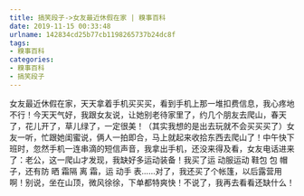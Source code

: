 ```yaml
---
title: 搞笑段子->女友最近休假在家 | 糗事百科
date: 2019-11-15 00:33:48
urlname: 142834cd25b77cb1198265737b24dc8f
tags: 
- 糗事百科
categories:
- 糗事百科
- 搞笑段子
---
```

女友最近休假在家，天天拿着手机买买买，看到手机上那一堆扣费信息，我心疼地不行！今天天气好，我跟女友说，让她别老待家里了，约几个朋友去爬山，春天了，花儿开了，草儿绿了，一定很美！（其实我想的是出去玩就不会买买买了）女友一听，忙跟她闺蜜说，俩人一拍即合，马上就起来收拾东西去爬山了！中午快下班时，忽然手机一连串滴的短信声音，我拿出手机，还没来得及看，女友电话进来了：老公，这一爬山才发现，我缺好多运动装备！我买了运 动服运动 鞋包 包 帽 子，还有防 晒 霜隔 离 霜，运 动手 表……对了，我还买了个帐篷，以后露营用啊！别说，坐在山顶，微风徐徐，下单都特爽快！不说了，我再去看看还缺什么！


